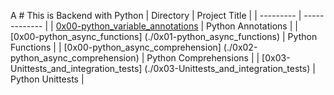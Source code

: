 A # This is Backend with Python
| Directory | Project Title |
| --------- | ------------- |
| [0x00-python_variable_annotations](./0x00-python_variable_annotations) | Python Annotations |
| [0x00-python_async_functions] (./0x01-python_async_functions) | Python Functions |
| [0x00-python_async_comprehension] (./0x02-python_async_comprehension) | Python Comprehensions |
| [0x03-Unittests_and_integration_tests] (./0x03-Unittests_and_integration_tests) | Python Unittests |
